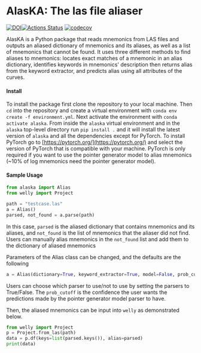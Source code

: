 # AlasKA: The las file aliaser


[![DOI](https://zenodo.org/badge/288477124.svg)](https://zenodo.org/badge/latestdoi/288477124)[![Actions Status](https://github.com/FRI-Energy-Analytics/alaska/workflows/Python%20package/badge.svg)](https://github.com/FRI-Energy-Analytics/alaska/actions) [![codecov](https://codecov.io/gh/FRI-Energy-Analytics/alaska/branch/master/graph/badge.svg)](https://codecov.io/gh/FRI-Energy-Analytics/alaska)

AlasKA is a Python package that reads mnemonics from LAS files and outputs an aliased dictionary of mnemonics and its aliases, as well as a list of mnemonics that cannot be found. It uses three different methods to find aliases to mnemonics: locates exact matches of a mnemonic in an alias dictionary, identifies keywords in mnemonics' description then returns alias from the keyword extractor, and predicts alias using all attributes of the curves.

#### Install

To install the package first clone the repository to your local machine. Then `cd` into the repository and create a virtual environment with `conda env create -f environment.yml`. Next activate the environment with `conda activate alaska`. From inside the `alaska` virtual environment and in the `alaska` top-level directory run `pip install .` and it will install the latest version of `alaska` and all the dependencies except for PyTorch. To install PyTorch go to [https://pytorch.org/](https://pytorch.org/) and select the version of PyTorch that is compatible with your machine. PyTorch is only required if you want to use the pointer generator model to alias mnemonics (~10% of log mnemonics need the pointer generator model).

#### Sample Usage

```python
from alaska import Alias
from welly import Project

path = "testcase.las"
a = Alias()
parsed, not_found = a.parse(path)
```

In this case, `parsed` is the aliased dictionary that contains mnemonics and its aliases, and `not_found` is the list of mnemonics that the aliaser did not find. Users can manually alias mnemonics in the `not_found` list and add them to the dictionary of aliased mnemonics

Parameters of the Alias class can be changed, and the defaults are the following

```python
a = Alias(dictionary=True, keyword_extractor=True, model=False, prob_cutoff=.5)
```

Users can choose which parser to use/not to use by setting the parsers to True/False. The `prob_cutoff` is the confidence the user wants the predictions made by the pointer generator model parser to have.

Then, the aliased mnemonics can be input into `welly` as demonstrated below.

```python
from welly import Project
p = Project.from_las(path)
data = p.df(keys=list(parsed.keys()), alias=parsed)
print(data)
```
